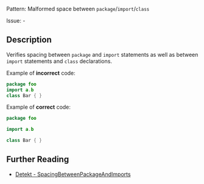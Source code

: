 Pattern: Malformed space between `package`/`import`/`class`

Issue: -

## Description

Verifies spacing between `package` and `import` statements as well as between `import` statements and `class` declarations.

Example of **incorrect** code:

```kotlin
package foo
import a.b
class Bar { }
```

Example of **correct** code:

```kotlin
package foo

import a.b

class Bar { }
```

## Further Reading

* [Detekt - SpacingBetweenPackageAndImports](https://detekt.github.io/detekt/style.html#spacingbetweenpackageandimports)